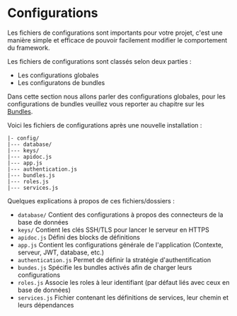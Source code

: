 # Configurations

Les fichiers de configurations sont importants pour votre projet, c'est une manière simple et efficace de pouvoir facilement modifier le comportement du framework.

Les fichiers de configurations sont classés selon deux parties :
* Les configurations globales
* Les configuratons de bundles

Dans cette section nous allons parler des configurations globales, pour les configurations de bundles veuillez vous reporter au chapitre sur les [Bundles](bundles.md).

Voici les fichiers de configurations après une nouvelle installation :

```
|- config/
|--- database/
|--- keys/
|--- apidoc.js
|--- app.js
|--- authentication.js
|--- bundles.js
|--- roles.js
|--- services.js
```

Quelques explications à propos de ces fichiers/dossiers :

* `database/` Contient des configurations à propos des connecteurs de la base de données
* `keys/` Contient les clés SSH/TLS pour lancer le serveur en HTTPS
* `apidoc.js` Défini des blocks de définitions
*  `app.js` Contient les configurations générale de l'application (Contexte, serveur, JWT, database, etc.)
* `authentication.js` Permet de définir la stratégie d'authentification
* `bundes.js` Spécifie les bundles activés afin de charger leurs configurations
* `roles.js` Associe les roles à leur identifiant (par défaut liés avec ceux en base de données)
* `services.js` Fichier contenant les définitions de services, leur chemin et leurs dépendances

